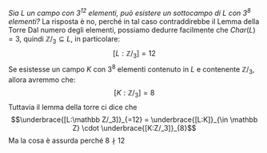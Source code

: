 *Sia $L$ un campo con $3^{12}$ elementi, può esistere un sottocampo di $L$ con $3^8$ elementi?*
La risposta è no, perché in tal caso contraddirebbe il Lemma della Torre
Dal numero degli elementi, possiamo dedurre facilmente che $Char(L) = 3$, quindi $\mathbb Z/_3\subseteq L$, in particolare: $$[L:\mathbb Z/_3] = 12$$
Se esistesse un campo $K$ con $3^8$ elementi contenuto in $L$ e contenente $\mathbb Z/_3$, allora avremmo che: $$[K:\mathbb Z/_3] = 8$$ Tuttavia il lemma della torre ci dice che $$\underbrace{[L:\mathbb Z/_3]}_{=12} = \underbrace{[L:K]}_{\in \mathbb Z} \cdot \underbrace{[K:Z/_3]}_{8}$$
Ma la cosa è assurda perché $8 \nmid 12$